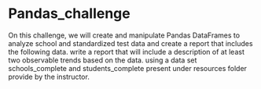 # Pandas_challenge
On this challenge, we will create and manipulate Pandas DataFrames to analyze school and standardized test data and create a report that includes the following data.
write a report that will include a description of at least two observable trends based on the data. using a data set schools_complete and students_complete
present under resources folder provide by the instructor.
